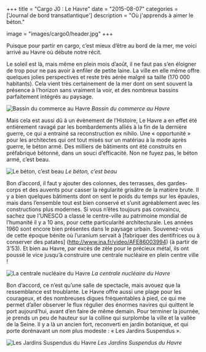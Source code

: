 +++
title = "Cargo J0 : Le Havre"
date = "2015-08-07"
categories = ['Journal de bord transatlantique']
description = "Où j'apprends à aimer le béton."

image = "images/cargo0/header.jpg"
+++

Puisque pour partir en cargo, c’est mieux d’être au bord de la mer, me voici arrivé au Havre où débute notre récit.

Le soleil est là, mais même en plein mois d’août, il ne faut pas s’en éloigner de trop pour ne pas avoir à enfiler de petite laine.
La ville en elle même offre quelques jolies perspectives et reste très aérée malgré sa taille (170 000 habitants). Cela vient très certainement de la mer dont on sent souvent la présence à l’horizon sans vraiment la voir, et des nombreux bassins parfaitement intégrés au paysage.

![Bassin du commerce au Havre](/images/cargo0/bassin.jpg)
*Bassin du commerce au Havre*

Mais cela est aussi dû à un évènement de l’Histoire, Le Havre a en effet été entièrement ravagé par les bombardements alliés à la fin de la dernière guerre, ce qui a entrainé sa reconstruction ex nihilo.
Une « opportunité » pour les architectes qui ont tout misés sur un matériau à la mode après guerre, le béton armé. Des milliers de bâtiments ont été construits en préfabriqué bétonné, dans un souci d’efficacité. Non ne fuyez pas, le béton armé, c’est beau.

![Le béton, c’est beau](/images/cargo0/beton.jpg)
*Le béton, c’est beau*

Bon d’accord, il faut y ajouter des colonnes, des terrasses, des gardes-corps et des auvents pour casser la régularité grisâtre de la matière brute. Il y a bien quelques bâtiments dont on sent le poids du temps sur les épaules, mais dans l’ensemble tout est bien conservé et s’unit agréablement avec les constructions plus modernes.
Si vous n’êtes toujours pas convaincu, sachez que l’UNESCO a classé le centre-ville au patrimoine mondial de l’humanité il y a 10 ans, pour cette particularité architecturale.
Les années 1960 sont encore bien présentes dans le paysage urbain. Souvenez-vous de cette époque bénite où l’uranium servait à [fabriquer des dentifrices ou à conserver des patates] (http://www.ina.fr/video/AFE86003994) (à partir de 3'53). Et bien au Havre, par excès de zèle pour le précieux métal, ils ont poussé le vice jusqu’à construire une centrale nucléaire en plein centre ville !

![La centrale nucléaire du Havre](/images/cargo0/reacteur.jpg)
*La centrale nucléaire du Havre*

Bon d’accord, ce n’est qu’une salle de spectacle, mais avouez que la ressemblance est troublante.
Le Havre offre aussi une plage pour les courageux, et des nombreuses digues fréquentables à pied, ce qui me permet d’aller observer  le flux régulier des énormes navires qui quittent le port aujourd’hui, avant d’en faire de même demain.
Pour terminer la journée, je prends un peu de hauteur sur la colline qui surplombe la ville et la vallée de la Seine. Il y a là un ancien fort, reconverti en jardin botanique, et qui porte dorénavant un nom plus modeste : « Les Jardins Suspendus ».

![Les Jardins Suspendus du Havre](/images/cargo0/jardin.jpg)
*Les Jardins Suspendus du Havre*
